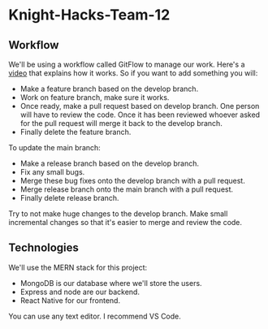 # Knight-Hacks-Team-12

## Workflow

We'll be using a workflow called GitFlow to manage our work. Here's a [video](https://www.youtube.com/watch?v=1SXpE08hvGs) that explains how it works. 
So if you want to add something you will:

* Make a feature branch based on the develop branch.
* Work on feature branch, make sure it works.
* Once ready, make a pull request based on develop branch. One person will have to review the code. Once it has been reviewed whoever asked for the pull request will merge it back to the develop branch.
* Finally delete the feature branch.

To update the main branch:

* Make a release branch based on the develop branch.
* Fix any small bugs.
* Merge these bug fixes onto the develop branch with a pull request.
* Merge release branch onto the main branch with a pull request.
* Finally delete release branch.

Try to not make huge changes to the develop branch. Make small incremental changes so that it's easier to merge and review the code.

## Technologies

We'll use the MERN stack for this project:

* MongoDB is our database where we'll store the users.
* Express and node are our backend. 
* React Native for our frontend.

You can use any text editor. I recommend VS Code.
